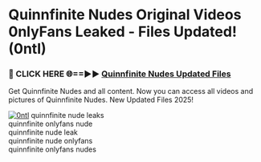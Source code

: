 # Quinnfinite Nudes Original Videos 0nlyFans Leaked - Files Updated! (0ntl)

<h3>🔴 CLICK HERE 🌐==►► <a href="https://tinyurl.com/5h6xmrr3" rel="nofollow">Quinnfinite Nudes Updated Files</a></h3>

Get Quinnfinite Nudes and all content. Now you can access all videos and pictures of Quinnfinite Nudes. New Updated Files 2025!

[![0ntl](https://i.imgur.com/KVD873Z.gif)](https://tinyurl.com/5h6xmrr3)
quinnfinite nude leaks<br>
quinnfinite onlyfans nude<br>
quinnfinite nude leak<br>
quinnfinite nude onlyfans<br>
quinnfinite onlyfans nudes